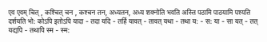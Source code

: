 
एव 
एवम् 
चित् , कश्चित् 
चन , कश्चन
तन, अध्यतन, अध्य 
शक्नोति 
भवति 
अस्ति 
पठामि 
पाठयामि 
पश्यति 
दर्शयति 
भो:
कोऽपि
इतोऽपि 
यादा - तदा 
यदि - तर्हि 
यावत् - तावत् 
यथा - तथा 
य: - स:
या - सा 
यत् - तत् 
यद्यपि - तथापि 
स्म - स्म: